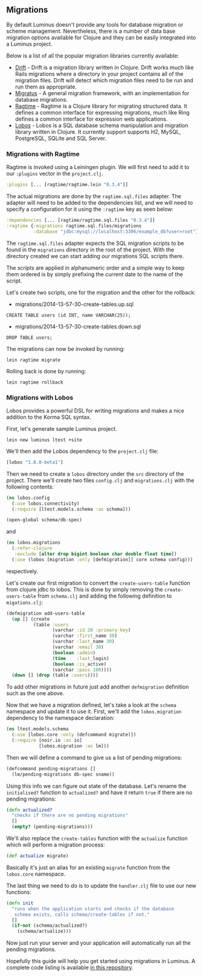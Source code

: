 ## Migrations

By default Luminus doesn't provide any tools for database migration or scheme management.
Nevertheless, there is a number of data base migration options available for Clojure and
they can be easily integrated into a Luminus project.

Below is a list of all the popular migration libraries currently available:

* [Drift](https://github.com/macourtney/drift) - Drift is a migration library written in Clojure. Drift works much like Rails migrations where a directory in your project contains all of the migration files. Drift will detect which migration files need to be run and run them as appropriate.
* [Migratus](https://github.com/pjstadig/migratus) - A general migration framework, with an implementation for database migrations.
* [Ragtime](https://github.com/weavejester/ragtime) - Ragtime is a Clojure library for migrating structured data. It defines a common interface for expressing migrations, much like Ring defines a common interface for expression web applications.
* [Lobos](https://github.com/budu/lobos) - Lobos is a SQL database schema manipulation and migration library written in Clojure. It currently support supports H2, MySQL, PostgreSQL, SQLite and SQL Server.



### Migrations with Ragtime

Ragtime is invoked using a Leiningen plugin. We will first need to add it to our `:plugins` vector in the `project.clj`.

```clojure
:plugins [... [ragtime/ragtime.lein "0.3.4"]]
```

The actual migrations are done by the `ragtime.sql.files` adapter. The adapter will need to be added to the dependencies list, and we will
need to specify a configuration for it using the `:ragtime` key as seen below:

```clojure
:dependencies [... [ragtime/ragtime.sql.files "0.3.4"]]
:ragtime {:migrations ragtime.sql.files/migrations
          :database "jdbc:mysql://localhost:3306/example_db?user=root"}
```

The `ragtime.sql.files` adapter expects the SQL migration scripts to be found in the `migrations` directory in the root of the project.
With the directory created we can start adding our migrations SQL scripts there.

The scripts are applied in alphanumeric order and a simple way to keep them ordered is by simply prefixing the current date to the name of the script.

Let's create two scripts, one for the migration and the other for the rollback:


* migrations/2014-13-57-30-create-tables.up.sql
```
CREATE TABLE users (id INT, name VARCHAR(25));
```

* migrations/2014-13-57-30-create-tables.down.sql
```
DROP TABLE users;
```

The migrations can now be invoked by running:

```
lein ragtime migrate
```

Rolling back is done by running:

```
lein ragtime rollback
```


### Migrations with Lobos

Lobos provides  a powerful DSL for writing migrations and makes a nice addition to the Korma SQL syntax.

First, let's generate sample Luminus project.

    lein new luminus ltest +site

We'll then add the Lobos dependency to the `project.clj` file:

```clojure
[lobos "1.0.0-beta1"]
```

Then we need to create a `lobos` directory under the `src` directory of the project.
There we'll create two files `config.clj` and `migrations.clj` with the following contents:

```clojure
(ns lobos.config
  (:use lobos.connectivity)
  (:require [ltest.models.schema :as schema]))

(open-global schema/db-spec)
```

and

```clojure
(ns lobos.migrations
  (:refer-clojure 
   :exclude [alter drop bigint boolean char double float time])
  (:use (lobos [migration :only [defmigration]] core schema config)))
```

respectively.

Let's create our first migration to convert the `create-users-table` function from
clojure jdbc to lobos. This is done by simply removing the `create-users-table` from
`schema.clj` and adding the following definition to `migations.clj`:

```clojure
(defmigration add-users-table
  (up [] (create
          (table :users
                 (varchar :id 20 :primary-key)
                 (varchar :first_name 30)
                 (varchar :last_name 30)
                 (varchar :email 30)
                 (boolean :admin)
                 (time    :last_login)
                 (boolean :is_active)
                 (varchar :pass 100))))
  (down [] (drop (table :users))))
```

To add other migrations in future just add another `defmigration` definition such as the one above.


Now that we have a migration defined, let's take a look at the `schema` namespace and update it
to use it. First, we'll add the `lobos.migration` dependency to the namespace declaration:

```clojure
(ns ltest.models.schema
  (:use [lobos.core :only (defcommand migrate)])
  (:require [noir.io :as io]
            [lobos.migration :as lm]))
```

Then we will define a command to give us a list of pending migrations:

```clojure
(defcommand pending-migrations []
  (lm/pending-migrations db-spec sname))
```

Using this info we can figure out state of the database.
Let's rename the `initialised?` function to `actualized?` and have it return `true`
if there are no pending migrations:

```clojure
(defn actualized?
  "checks if there are no pending migrations"
  []
  (empty? (pending-migrations)))
```

We'll also replace the `create-tables` function with the `actualize` function which will perform a migration process:

```clojure
(def actualize migrate)
```

Basically it's just an alias for an existing `migrate` function from the `lobos.core` namespace.

The last thing we need to do is to update the `handler.clj` file to use our new functions:

```clojure
(defn init
  "runs when the application starts and checks if the database
   schema exists, calls schema/create-tables if not."
  []
  (if-not (schema/actualized?)
    (schema/actualize)))
```

Now just run your server and your application will automatically run all the pending migrations.

Hopefully this guide will help you get started using migrations in Luminus. A complete code listing is
available [in this repository](https://github.com/edtsech/ltest).

